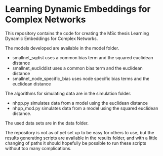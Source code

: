 # Learning Dynamic Embeddings for Complex Networks
This repository contains the code for creating the MSc thesis Learning Dynamic Embeddings for Complex Networks.

The models developed are available in the model folder.

- smallnet_sqdist uses a common bias term and the squared euclidean distance
- smallnet_eucliddist uses a common bias term and the euclidean distance
- smallnet_node_specific_bias uses node specific bias terms and the euclidean distance

The algorithms for simulating data are in the simulation folder.

- nhpp.py simulates data from a model using the euclidean distance
- nhpp_mod.py simulates data from a model using the squared euclidean distance.

The used data sets are in the data folder.

The repository is not as of yet set up to be easy for others to use, but the results generating scripts
are available in the results folder, and with a little changing of paths it should hopefully be possible to run these
scripts without too many complications.
